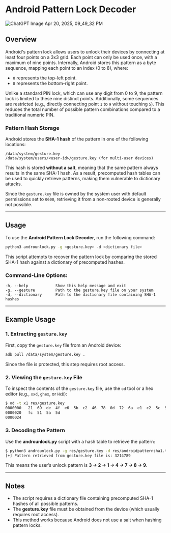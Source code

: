 # Android Pattern Lock Decoder
![ChatGPT Image Apr 20, 2025, 09_49_32 PM](https://github.com/user-attachments/assets/971a124c-cc25-41ec-ad99-81ce617a86a9)

## Overview
Android's pattern lock allows users to unlock their devices by connecting at least four points on a 3x3 grid. Each point can only be used once, with a maximum of nine points. Internally, Android stores this pattern as a byte sequence, mapping each point to an index (0 to 8), where:
- `0` represents the top-left point.
- `8` represents the bottom-right point.

Unlike a standard PIN lock, which can use any digit from 0 to 9, the pattern lock is limited to these nine distinct points. Additionally, some sequences are restricted (e.g., directly connecting point `1` to `9` without touching `5`). This reduces the total number of possible pattern combinations compared to a traditional numeric PIN.

### Pattern Hash Storage
Android stores the **SHA-1 hash** of the pattern in one of the following locations:
```
/data/system/gesture.key
/data/system/users/<user-id>/gesture.key (for multi-user devices)
```
This hash is stored **without a salt**, meaning that the same pattern always results in the same SHA-1 hash. As a result, precomputed hash tables can be used to quickly retrieve patterns, making them vulnerable to dictionary attacks.

Since the `gesture.key` file is owned by the system user with default permissions set to `0600`, retrieving it from a non-rooted device is generally not possible.

---
## Usage
To use the **Android Pattern Lock Decoder**, run the following command:
```bash
python3 androunlock.py -g <gesture.key> -d <dictionary file>
```
This script attempts to recover the pattern lock by comparing the stored SHA-1 hash against a dictionary of precomputed hashes.

### Command-Line Options:
```
-h, --help            Show this help message and exit
-g, --gesture         Path to the gesture.key file on your system
-d, --dictionary      Path to the dictionary file containing SHA-1 hashes
```

---
## Example Usage
### 1. Extracting `gesture.key`
First, copy the `gesture.key` file from an Android device:
```bash
adb pull /data/system/gesture.key .
```
Since the file is protected, this step requires root access.

### 2. Viewing the `gesture.key` File
To inspect the contents of the `gesture.key` file, use the `od` tool or a hex editor (e.g., `xxd`, `ghex`, or `HxD`):
```bash
$ od -t x1 res/gesture.key 
0000000   21  69  de  4f  e6  5b  c2  46  78  0d  72  6a  e1  c2  5c  5b
0000020   fc  51  5a  5d
0000024
```

### 3. Decoding the Pattern
Use the **androunlock.py** script with a hash table to retrieve the pattern:
```bash
$ python3 androunlock.py -g res/gesture.key -d res/androidpatternsha1.txt
[+] Pattern retrieved from gesture.key file is: 3214789
```
This means the user’s unlock pattern is **3 → 2 → 1 → 4 → 7 → 8 → 9**.

---
## Notes
- The script requires a dictionary file containing precomputed SHA-1 hashes of all possible patterns.
- The **gesture.key** file must be obtained from the device (which usually requires root access).
- This method works because Android does not use a salt when hashing pattern locks.
